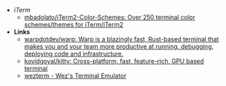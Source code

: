 - *iTerm*
	- [mbadolato/iTerm2-Color-Schemes: Over 250 terminal color schemes/themes for iTerm/iTerm2](https://github.com/mbadolato/iTerm2-Color-Schemes)
- **Links**
	- [warpdotdev/warp: Warp is a blazingly fast, Rust-based terminal that makes you and your team more productive at running, debugging, deploying code and infrastructure.](https://github.com/warpdotdev/warp)
	- [kovidgoyal/kitty: Cross-platform, fast, feature-rich, GPU based terminal](https://github.com/kovidgoyal/kitty)
	- [wezterm - Wez's Terminal Emulator](https://wezfurlong.org/wezterm/index.html)